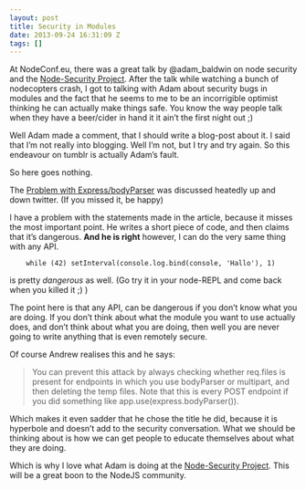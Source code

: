 ```yaml
---
layout: post
title: Security in Modules
date: 2013-09-24 16:31:09 Z
tags: []
---
```

At NodeConf.eu, there was a great talk by @adam\_baldwin on node security and the [Node-Security Project](https://nodesecurity.io). After the talk while watching a bunch of nodecopters crash, I got to talking with Adam about security bugs in modules and the fact that he seems to me to be an incorrigible optimist thinking he can actually make things safe. You know the way people talk when they have a beer/cider in hand it it ain’t the first night out ;)

Well Adam made a comment, that I should write a blog-post about it. I said that I’m not really into blogging. Well I’m not, but I try and try again. So this endeavour on tumblr is actually Adam’s fault.

So here goes nothing.

The [Problem with Express/bodyParser](http://andrewkelley.me/post/do-not-use-bodyparser-with-express-js.html) was discussed heatedly up and down twitter. (If you missed it, be happy)

I have a problem with the statements made in the article, because it misses the most important point. He writes a short piece of code, and then claims that it’s dangerous. **And he is right** however, I can do the very same thing with any API.

```
    while (42) setInterval(console.log.bind(console, 'Hallo'), 1)
```

is pretty _dangerous_ as well. (Go try it in your node-REPL and come back when you killed it ;) )

The point here is that any API, can be dangerous if you don’t know what you are doing. If you don’t think about what the module you want to use actually does, and don’t think about what you are doing, then well you are never going to write anything that is even remotely secure.

Of course Andrew realises this and he says:

> You can prevent this attack by always checking whether req.files is present for endpoints in which you use bodyParser or multipart, and then deleting the temp files. Note that this is every POST endpoint if you did something like app.use(express.bodyParser()).

Which makes it even sadder that he chose the title he did, because it is hyperbole and doesn’t add to the security conversation. What we should be thinking about is how we can get people to educate themselves about what they are doing.

Which is why I love what Adam is doing at the [Node-Security Project](https://nodesecurity.io). This will be a great boon to the NodeJS community.
